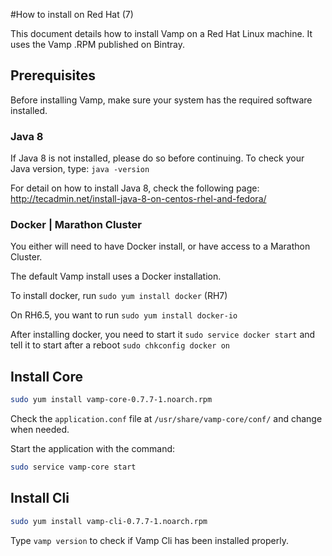 #How to install on Red Hat (7)


This document details how to install Vamp on a Red Hat Linux machine. It uses the Vamp .RPM published on Bintray.



## Prerequisites

Before installing Vamp, make sure your system has the required software installed.

### Java 8
If Java 8 is not installed, please do so before continuing.
To check your Java version, type: `java -version`

For detail on how to install Java 8, check the following page: http://tecadmin.net/install-java-8-on-centos-rhel-and-fedora/

### Docker | Marathon Cluster

You either will need to have Docker install, or have access to a Marathon Cluster.

The default Vamp install uses a Docker installation.

To install docker, run `sudo yum install docker` (RH7)

On RH6.5, you want to run `sudo yum install docker-io` 

After installing docker, you need to start it `sudo service docker start` and tell it to start after a reboot `sudo chkconfig docker on`


## Install Core
```bash
sudo yum install vamp-core-0.7.7-1.noarch.rpm
```

Check the `application.conf` file at `/usr/share/vamp-core/conf/` and change when needed.

Start the application with the command:

```bash
sudo service vamp-core start
```


## Install Cli
```bash
sudo yum install vamp-cli-0.7.7-1.noarch.rpm
```

Type `vamp version` to check if Vamp Cli has been installed properly.
